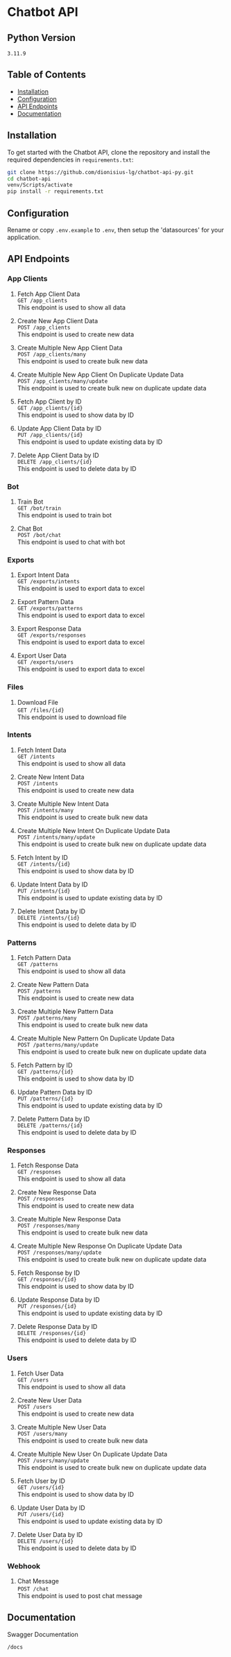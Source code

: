 # Chatbot API

## Python Version

`3.11.9`

## Table of Contents

- [Installation](#installation)
- [Configuration](#configuration)
- [API Endpoints](#api-endpoints)
- [Documentation](#documentation)

## Installation

To get started with the Chatbot API, clone the repository and install the required dependencies in `requirements.txt`:
```bash
git clone https://github.com/dionisius-lg/chatbot-api-py.git
cd chatbot-api
venv/Scripts/activate
pip install -r requirements.txt
```

## Configuration

Rename or copy `.env.example` to `.env`, then setup the 'datasources' for your application.

## API Endpoints

### App Clients

1. Fetch App Client Data\
`GET /app_clients`\
This endpoint is used to show all data

2. Create New App Client Data\
`POST /app_clients`\
This endpoint is used to create new data

3. Create Multiple New App Client Data\
`POST /app_clients/many`\
This endpoint is used to create bulk new data

4. Create Multiple New App Client On Duplicate Update Data\
`POST /app_clients/many/update`\
This endpoint is used to create bulk new on duplicate update data

5. Fetch App Client by ID\
`GET /app_clients/{id}`\
This endpoint is used to show data by ID

6. Update App Client Data by ID\
`PUT /app_clients/{id}`\
This endpoint is used to update existing data by ID

7. Delete App Client Data by ID\
`DELETE /app_clients/{id}`\
This endpoint is used to delete data by ID

### Bot

1. Train Bot\
`GET /bot/train`\
This endpoint is used to train bot

2. Chat Bot\
`POST /bot/chat`\
This endpoint is used to chat with bot

### Exports

1. Export Intent Data\
`GET /exports/intents`\
This endpoint is used to export data to excel

2. Export Pattern Data\
`GET /exports/patterns`\
This endpoint is used to export data to excel

3. Export Response Data\
`GET /exports/responses`\
This endpoint is used to export data to excel

4. Export User Data\
`GET /exports/users`\
This endpoint is used to export data to excel

### Files

1. Download File\
`GET /files/{id}`\
This endpoint is used to download file

### Intents

1. Fetch Intent Data\
`GET /intents`\
This endpoint is used to show all data

2. Create New Intent Data\
`POST /intents`\
This endpoint is used to create new data

3. Create Multiple New Intent Data\
`POST /intents/many`\
This endpoint is used to create bulk new data

4. Create Multiple New Intent On Duplicate Update Data\
`POST /intents/many/update`\
This endpoint is used to create bulk new on duplicate update data

5. Fetch Intent by ID\
`GET /intents/{id}`\
This endpoint is used to show data by ID

6. Update Intent Data by ID\
`PUT /intents/{id}`\
This endpoint is used to update existing data by ID

7. Delete Intent Data by ID\
`DELETE /intents/{id}`\
This endpoint is used to delete data by ID

### Patterns

1. Fetch Pattern Data\
`GET /patterns`\
This endpoint is used to show all data

2. Create New Pattern Data\
`POST /patterns`\
This endpoint is used to create new data

3. Create Multiple New Pattern Data\
`POST /patterns/many`\
This endpoint is used to create bulk new data

4. Create Multiple New Pattern On Duplicate Update Data\
`POST /patterns/many/update`\
This endpoint is used to create bulk new on duplicate update data

5. Fetch Pattern by ID\
`GET /patterns/{id}`\
This endpoint is used to show data by ID

6. Update Pattern Data by ID\
`PUT /patterns/{id}`\
This endpoint is used to update existing data by ID

7. Delete Pattern Data by ID\
`DELETE /patterns/{id}`\
This endpoint is used to delete data by ID

### Responses

1. Fetch Response Data\
`GET /responses`\
This endpoint is used to show all data

2. Create New Response Data\
`POST /responses`\
This endpoint is used to create new data

3. Create Multiple New Response Data\
`POST /responses/many`\
This endpoint is used to create bulk new data

4. Create Multiple New Response On Duplicate Update Data\
`POST /responses/many/update`\
This endpoint is used to create bulk new on duplicate update data

5. Fetch Response by ID\
`GET /responses/{id}`\
This endpoint is used to show data by ID

6. Update Response Data by ID\
`PUT /responses/{id}`\
This endpoint is used to update existing data by ID

7. Delete Response Data by ID\
`DELETE /responses/{id}`\
This endpoint is used to delete data by ID

### Users

1. Fetch User Data\
`GET /users`\
This endpoint is used to show all data

2. Create New User Data\
`POST /users`\
This endpoint is used to create new data

3. Create Multiple New User Data\
`POST /users/many`\
This endpoint is used to create bulk new data

4. Create Multiple New User On Duplicate Update Data\
`POST /users/many/update`\
This endpoint is used to create bulk new on duplicate update data

5. Fetch User by ID\
`GET /users/{id}`\
This endpoint is used to show data by ID

6. Update User Data by ID\
`PUT /users/{id}`\
This endpoint is used to update existing data by ID

7. Delete User Data by ID\
`DELETE /users/{id}`\
This endpoint is used to delete data by ID

### Webhook

1. Chat Message\
`POST /chat`\
This endpoint is used to post chat message

## Documentation

Swagger Documentation
```sh
/docs
```